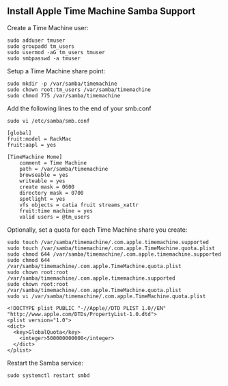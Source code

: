 ## Install Apple Time Machine Samba Support

Create a Time Machine user:
```console
sudo adduser tmuser
sudo groupadd tm_users
sudo usermod -aG tm_users tmuser
sudo smbpasswd -a tmuser
```
Setup a Time Machine share point:
```console
sudo mkdir -p /var/samba/timemachine
sudo chown root:tm_users /var/samba/timemachine
sudo chmod 775 /var/samba/timemachine
```
Add the following lines to the end of your smb.conf
```console
sudo vi /etc/samba/smb.conf
```
```
[global]
fruit:model = RackMac
fruit:aapl = yes

[TimeMachine Home]
    comment = Time Machine
    path = /var/samba/timemachine
    browseable = yes
    writeable = yes
    create mask = 0600
    directory mask = 0700
    spotlight = yes
    vfs objects = catia fruit streams_xattr
    fruit:time machine = yes
    valid users = @tm_users
```
Optionally, set a quota for each Time Machine share you create:
```console
sudo touch /var/samba/timemachine/.com.apple.timemachine.supported
sudo touch /var/samba/timemachine/.com.apple.TimeMachine.quota.plist
sudo chmod 644 /var/samba/timemachine/.com.apple.timemachine.supported
sudo chmod 644 /var/samba/timemachine/.com.apple.TimeMachine.quota.plist
sudo chown root:root /var/samba/timemachine/.com.apple.timemachine.supported
sudo chown root:root /var/samba/timemachine/.com.apple.TimeMachine.quota.plist
sudo vi /var/samba/timemachine/.com.apple.TimeMachine.quota.plist
```
```
<!DOCTYPE plist PUBLIC "-//Apple//DTD PLIST 1.0//EN" "http://www.apple.com/DTDs/PropertyList-1.0.dtd">
<plist version="1.0">
<dict>
  <key>GlobalQuota</key>
    <integer>500000000000</integer>
  </dict>
</plist>
```
Restart the Samba service:
```console
sudo systemctl restart smbd
```
